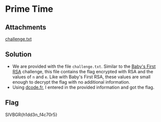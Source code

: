 # Prime Time

## Attachments

[challenge.txt](https://github.com/rstacks/USCyberOpenSeasonIV-BeginnersGameRoom-writeup/blob/master/Crypto/PrimeTime/attachments/challenge.txt)

## Solution

- We are provided with the file <code>challenge.txt</code>. Similar to the [Baby's First RSA](https://github.com/rstacks/USCyberOpenSeasonIV-BeginnersGameRoom-writeup/blob/master/Crypto/BabysFirstRSA/BabysFirstRSA.md) challenge, this file
contains the flag encrypted with RSA and the values of <code>n</code> and <code>e</code>. Like with Baby's First RSA, these
values are small enough to decrypt the flag with no additional information.
- Using [dcode.fr](https://www.dcode.fr/rsa-cipher), I entered in the provided information and got the flag.

## Flag

SIVBGR{h1dd3n_f4c70r5}
